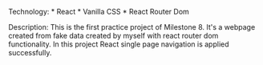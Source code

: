 Technology: 
      * React
      * Vanilla CSS
      * React Router Dom

Description: This is the first practice project of Milestone 8.
It's a webpage created from fake data created by myself with react router dom functionality. In this project React single page navigation is applied successfully.